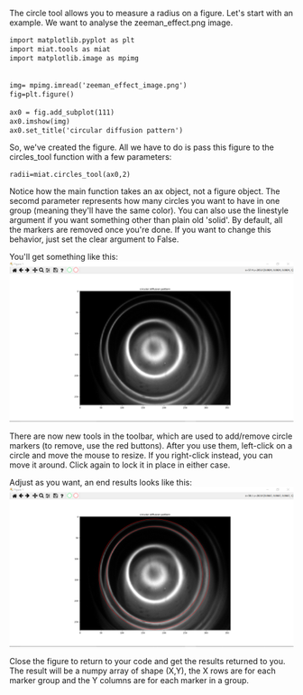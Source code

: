 The circle tool allows you to measure a radius on a figure. Let's start with an example. We want to analyse the zeeman_effect.png image.

	import matplotlib.pyplot as plt
	import miat.tools as miat
	import matplotlib.image as mpimg


	img= mpimg.imread('zeeman_effect_image.png')
	fig=plt.figure()

	ax0 = fig.add_subplot(111)
	ax0.imshow(img)
	ax0.set_title('circular diffusion pattern')

So, we've created the figure. All we have to do is pass this figure to the circles_tool function with a few parameters:


	radii=miat.circles_tool(ax0,2)

Notice how the main function takes an ax object, not a figure object. The secomd parameter represents how many circles you want to have in one group (meaning they'll have the same color). You can also use the linestyle argument if you want something other than plain old 'solid'. By default, all the markers are removed once you're done. If you want to change this behavior, just set the clear argument to False.

You'll get something like this: ![](https://github.com/CephalonAhmes/miat/blob/main/documentation/Circles/Figure_1.png?raw=true)

There are now new tools in the toolbar, which are used to add/remove circle markers (to remove, use the red buttons). After you use them, left-click on a circle and move the mouse to resize. If you right-click instead, you can move it around. Click again to lock it in place in either case.



Adjust as you want, an end results looks like this: ![](https://github.com/CephalonAhmes/miat/blob/main/documentation/Circles/Figure_2.png?raw=true)

Close the figure to return to your code and get the results returned to you. The result will be a numpy array of shape (X,Y), the X rows are for each marker group and the Y columns are for each marker in a group. 
